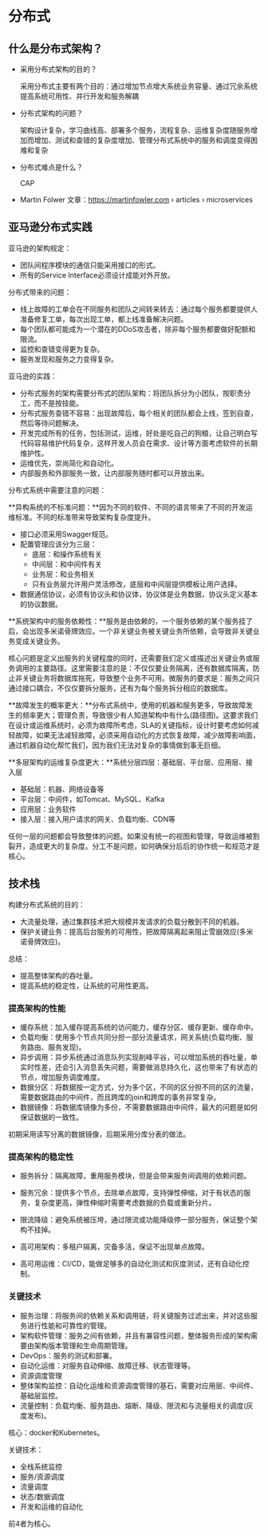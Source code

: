 # 分布式

## 什么是分布式架构？

- 采用分布式架构的目的？

  采用分布式主要有两个目的：通过增加节点增大系统业务容量、通过冗余系统提高系统可用性、并行开发和服务解耦

- 分布式架构的问题？

  架构设计复杂，学习曲线高、部署多个服务，流程复杂、运维复杂度随服务增加而增加、测试和查错的复杂度增加、管理分布式系统中的服务和调度变得困难和复杂

- 分布式难点是什么？

  CAP

- Martin Folwer 文章：https://martinfowler.com › articles › microservices

## 亚马逊分布式实践

亚马逊的架构规定：

- 团队间程序模块的通信只能采用接口的形式。
- 所有的Service Interface必须设计成能对外开放。

分布式带来的问题：

- 线上故障的工单会在不同服务和团队之间转来转去：通过每个服务都要提供人准备修复工单，每次出现工单，都上线准备解决问题。
- 每个团队都可能成为一个潜在的DDoS攻击者，除非每个服务都要做好配额和限流。
- 监控和查错变得更为复杂。
- 服务发现和服务之力变得复杂。

亚马逊的实践：

- 分布式服务的架构需要分布式的团队架构：将团队拆分为小团队，按职责分工，而不是按技能。
- 分布式服务查错不容易：出现故障后，每个相关的团队都会上线，签到自查，然后等待问题解决。
- 开发完成所有的任务，包括测试，运维，好处是吃自己的狗粮，让自己明白写代码容易维护代码复杂，这样开发人员会在需求、设计等方面考虑软件的长期维护性。
- 运维优先，崇尚简化和自动化。
- 内部服务和外部服务一致，让内部服务随时都可以开放出来。

分布式系统中需要注意的问题：

**异构系统的不标准问题：**因为不同的软件、不同的语言带来了不同的开发运维标准。不同的标准带来导致架构复杂度提升。

- 接口必须采用Swagger规范。
- 配置管理应该分为三层：
  - 底层：和操作系统有关
  - 中间层：和中间件有关
  - 业务层：和业务相关
  - 只有业务层允许用户灵活修改，底层和中间层提供模板让用户选择。
- 数据通信协议，必须有协议头和协议体，协议体是业务数据，协议头定义基本的协议数据。

**系统架构中的服务依赖性：**服务是由依赖的，一个服务依赖的某个服务挂了后，会出现多米诺骨牌效应。一个非关键业务被关键业务所依赖，会导致非关键业务变成关键业务。

核心问题是定义出服务的关键程度的同时，还需要我们定义或描述出关键业务或服务调用的主要路径。这里需要注意的是：不仅仅要业务隔离，还有数据库隔离，防止非关键业务将数据库拖死，导致整个业务不可用。微服务的要求是：服务之间只通过接口耦合，不仅仅要拆分服务，还有为每个服务拆分相应的数据库。

**故障发生的概率更大：**分布式系统中，使用的机器和服务更多，导致故障发生的频率更大；管理负责，导致很少有人知道架构中有什么(路径图)。这要求我们在设计或运维系统时，必须为故障所考虑，SLA的关键指标，设计时要考虑如何减轻故障，如果无法减轻故障，必须采用自动化的方式恢复故障，减少故障影响面，通过机器自动化帮忙我们，因为我们无法对复杂的事情做到事无巨细。

**多层架构的运维复杂度更大：**系统分层四层：基础层、平台层、应用层、接入层

- 基础层：机器、网络设备等
- 平台层：中间件，如Tomcat、MySQL、Kafka
- 应用层：业务软件
- 接入层：接入用户请求的网关、负载均衡、CDN等

任何一层的问题都会导致整体的问题。如果没有统一的视图和管理，导致运维被割裂开，造成更大的复杂度。分工不是问题，如何确保分后后的协作统一和规范才是核心。

## 技术栈

构建分布式系统的目的：

- 大流量处理，通过集群技术把大规模并发请求的负载分散到不同的机器。
- 保护关键业务：提高后台服务的可用性，把故障隔离起来阻止雪崩效应(多米诺骨牌效应)。

总结：

- 提高整体架构的吞吐量。
- 提高系统的稳定性，让系统的可用性更高。

### 提高架构的性能

- 缓存系统：加入缓存提高系统的访问能力，缓存分区、缓存更新、缓存命中。
- 负载均衡：使用多个节点共同分担一部分流量请求，网关系统(负载均衡、服务路由、服务发现)。
- 异步调用：异步系统通过消息队列实现削峰平谷，可以增加系统的吞吐量，单实时性差，还会引入消息丢失问题，需要做消息持久化，这也带来了有状态的节点，增加服务调度难度。
- 数据分区：将数据按一定方式，分为多个区，不同的区分担不同的区的流量，需要数据路由的中间件，而且跨库的join和跨库的事务非常复杂。
- 数据镜像：将数据库镜像为多份，不需要数据路由中间件，最大的问题是如何保证数据的一致性。

初期采用读写分离的数据镜像，后期采用分库分表的做法。

### 提高架构的稳定性

- 服务拆分：隔离故障，重用服务模块，但是会带来服务间调用的依赖问题。

- 服务冗余：提供多个节点，去除单点故障，支持弹性伸缩，对于有状态的服务，复杂度更高，弹性伸缩时需要考虑数据的负载或重新分片。
- 限流降级：避免系统被压垮，通过限流或功能降级停一部分服务，保证整个架构不挂掉。
- 高可用架构：多租户隔离，灾备多活，保证不出现单点故障。
- 高可用运维：CI/CD，能做足够多的自动化测试和灰度测试，还有自动化控制。

### 关键技术

- 服务治理：将服务间的依赖关系和调用链，将关键服务过滤出来，并对这些服务进行性能和可靠性的管理。
- 架构软件管理：服务之间有依赖，并且有兼容性问题，整体服务形成的架构需要由架构版本管理和生命周期管理。
- DevOps：服务的测试和部署。
- 自动化运维：对服务自动伸缩、故障迁移、状态管理等。
- 资源调度管理
- 整体架构监控：自动化运维和资源调度管理的基石，需要对应用层、中间件、基础层监控。
- 流量控制：负载均衡、服务路由、熔断、降级、限流和与流量相关的调度(灰度发布)。

核心：docker和Kubernetes。

关键技术：

- 全栈系统监控
- 服务/资源调度
- 流量调度
- 状态/数据调度
- 开发和运维的自动化

前4者为核心。
